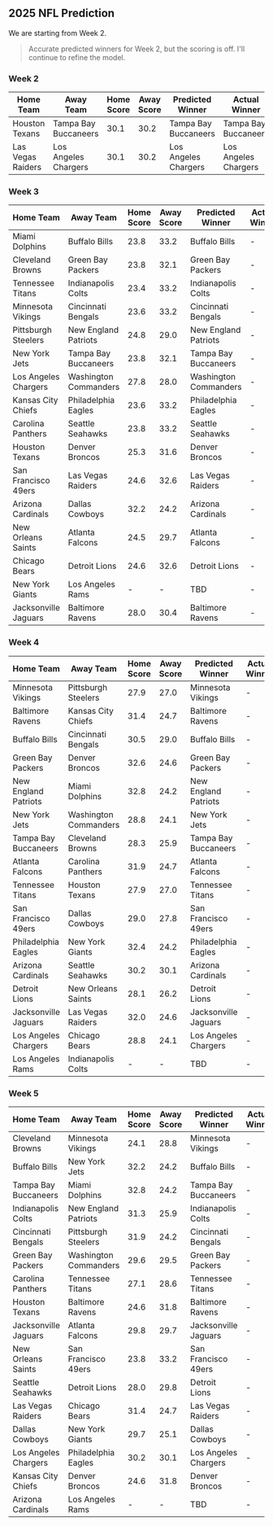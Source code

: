 ## 2025 NFL Prediction

We are starting from Week 2.

> Accurate predicted winners for Week 2, but the scoring is off. I'll continue to refine the model.

### Week 2
| Home Team | Away Team | Home Score | Away Score | Predicted Winner | Actual Winner |
|-----------|-----------|------------|------------|------------------|--------------|
| Houston Texans | Tampa Bay Buccaneers | 30.1 | 30.2 | Tampa Bay Buccaneers | Tampa Bay Buccaneers |
| Las Vegas Raiders | Los Angeles Chargers | 30.1 | 30.2 | Los Angeles Chargers | Los Angeles Chargers |

### Week 3
| Home Team | Away Team | Home Score | Away Score | Predicted Winner | Actual Winner |
|-----------|-----------|------------|------------|------------------|--------------|
| Miami Dolphins | Buffalo Bills | 23.8 | 33.2 | Buffalo Bills | - |
| Cleveland Browns | Green Bay Packers | 23.8 | 32.1 | Green Bay Packers | - |
| Tennessee Titans | Indianapolis Colts | 23.4 | 33.2 | Indianapolis Colts | - |
| Minnesota Vikings | Cincinnati Bengals | 23.6 | 33.2 | Cincinnati Bengals | - |
| Pittsburgh Steelers | New England Patriots | 24.8 | 29.0 | New England Patriots | - |
| New York Jets | Tampa Bay Buccaneers | 23.8 | 32.1 | Tampa Bay Buccaneers | - |
| Los Angeles Chargers | Washington Commanders | 27.8 | 28.0 | Washington Commanders | - |
| Kansas City Chiefs | Philadelphia Eagles | 23.6 | 33.2 | Philadelphia Eagles | - |
| Carolina Panthers | Seattle Seahawks | 23.8 | 33.2 | Seattle Seahawks | - |
| Houston Texans | Denver Broncos | 25.3 | 31.6 | Denver Broncos | - |
| San Francisco 49ers | Las Vegas Raiders | 24.6 | 32.6 | Las Vegas Raiders | - |
| Arizona Cardinals | Dallas Cowboys | 32.2 | 24.2 | Arizona Cardinals | - |
| New Orleans Saints | Atlanta Falcons | 24.5 | 29.7 | Atlanta Falcons | - |
| Chicago Bears | Detroit Lions | 24.6 | 32.6 | Detroit Lions | - |
| New York Giants | Los Angeles Rams | - | - | TBD | - |
| Jacksonville Jaguars | Baltimore Ravens | 28.0 | 30.4 | Baltimore Ravens | - |

### Week 4
| Home Team | Away Team | Home Score | Away Score | Predicted Winner | Actual Winner |
|-----------|-----------|------------|------------|------------------|--------------|
| Minnesota Vikings | Pittsburgh Steelers | 27.9 | 27.0 | Minnesota Vikings | - |
| Baltimore Ravens | Kansas City Chiefs | 31.4 | 24.7 | Baltimore Ravens | - |
| Buffalo Bills | Cincinnati Bengals | 30.5 | 29.0 | Buffalo Bills | - |
| Green Bay Packers | Denver Broncos | 32.6 | 24.6 | Green Bay Packers | - |
| New England Patriots | Miami Dolphins | 32.8 | 24.2 | New England Patriots | - |
| New York Jets | Washington Commanders | 28.8 | 24.1 | New York Jets | - |
| Tampa Bay Buccaneers | Cleveland Browns | 28.3 | 25.9 | Tampa Bay Buccaneers | - |
| Atlanta Falcons | Carolina Panthers | 31.9 | 24.7 | Atlanta Falcons | - |
| Tennessee Titans | Houston Texans | 27.9 | 27.0 | Tennessee Titans | - |
| San Francisco 49ers | Dallas Cowboys | 29.0 | 27.8 | San Francisco 49ers | - |
| Philadelphia Eagles | New York Giants | 32.4 | 24.2 | Philadelphia Eagles | - |
| Arizona Cardinals | Seattle Seahawks | 30.2 | 30.1 | Arizona Cardinals | - |
| Detroit Lions | New Orleans Saints | 28.1 | 26.2 | Detroit Lions | - |
| Jacksonville Jaguars | Las Vegas Raiders | 32.0 | 24.6 | Jacksonville Jaguars | - |
| Los Angeles Chargers | Chicago Bears | 28.8 | 24.1 | Los Angeles Chargers | - |
| Los Angeles Rams | Indianapolis Colts | - | - | TBD | - |

### Week 5
| Home Team | Away Team | Home Score | Away Score | Predicted Winner | Actual Winner |
|-----------|-----------|------------|------------|------------------|--------------|
| Cleveland Browns | Minnesota Vikings | 24.1 | 28.8 | Minnesota Vikings | - |
| Buffalo Bills | New York Jets | 32.2 | 24.2 | Buffalo Bills | - |
| Tampa Bay Buccaneers | Miami Dolphins | 32.8 | 24.2 | Tampa Bay Buccaneers | - |
| Indianapolis Colts | New England Patriots | 31.3 | 25.9 | Indianapolis Colts | - |
| Cincinnati Bengals | Pittsburgh Steelers | 31.9 | 24.2 | Cincinnati Bengals | - |
| Green Bay Packers | Washington Commanders | 29.6 | 29.5 | Green Bay Packers | - |
| Carolina Panthers | Tennessee Titans | 27.1 | 28.6 | Tennessee Titans | - |
| Houston Texans | Baltimore Ravens | 24.6 | 31.8 | Baltimore Ravens | - |
| Jacksonville Jaguars | Atlanta Falcons | 29.8 | 29.7 | Jacksonville Jaguars | - |
| New Orleans Saints | San Francisco 49ers | 23.8 | 33.2 | San Francisco 49ers | - |
| Seattle Seahawks | Detroit Lions | 28.0 | 29.8 | Detroit Lions | - |
| Las Vegas Raiders | Chicago Bears | 31.4 | 24.7 | Las Vegas Raiders | - |
| Dallas Cowboys | New York Giants | 29.7 | 25.1 | Dallas Cowboys | - |
| Los Angeles Chargers | Philadelphia Eagles | 30.2 | 30.1 | Los Angeles Chargers | - |
| Kansas City Chiefs | Denver Broncos | 24.6 | 31.8 | Denver Broncos | - |
| Arizona Cardinals | Los Angeles Rams | - | - | TBD | - |